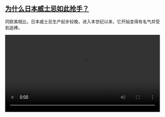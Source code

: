 <!--1693122423000-->
[为什么日本威士忌如此抢手？](https://www.dw.com/zh/%E4%B8%BA%E4%BB%80%E4%B9%88%E6%97%A5%E6%9C%AC%E5%A8%81%E5%A3%AB%E5%BF%8C%E5%A6%82%E6%AD%A4%E6%8A%A2%E6%89%8B%EF%BC%9F/a-66591636)
------

<p>同欧美相比，日本威士忌生产起步较晚，进入本世纪以来，它开始变得有名气并受到追捧。</small></p><video src="https://tvdownloaddw-a.akamaihd.net/dwtv_video/flv/vdt_zh/2023/bchi230821_001_whiskywide_01r_AVC_1280x720.mp4" controls style="width:100%"></video>
